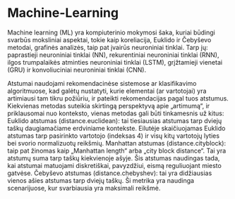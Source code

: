 # Machine-Learning
Machine learning (ML) yra kompiuterinio mokymosi šaka, kuriai būdingi svarbūs moksliniai aspektai, tokie kaip koreliacija, Euklido ir Čebyševo metodai, grafinės analizės, taip pat įvairūs neuroniniai tinklai. Tarp jų: paprastieji neuroniniai tinklai (NN), rekurentiniai neuroniniai tinklai (RNN), ilgos trumpalaikės atminties neuroniniai tinklai (LSTM), grįžtamieji vienetai (GRU) ir konvoliuciniai neuroniniai tinklai (CNN).

Atstumai naudojami rekomendacinėse sistemose ar klasifikavimo algoritmuose, kad galėtų nustatyti, kurie elementai (ar vartotojai) yra artimiausi tam tikru požiūriu, ir pateikti rekomendacijas pagal tuos atstumus. Kiekvienas metodas suteikia skirtingą perspektyvą apie „artimumą“, ir priklausomai nuo konteksto, vienas metodas gali būti tinkamesnis už kitus:
Euklido atstumas (distance.euclidean): tai tiesiausias atstumas tarp dviejų taškų daugiamačiame erdviniame kontekste. Eilutėje skaičiuojamas Euklido atstumas tarp pasirinkto vartotojo (indeksas 4) ir visų kitų vartotojų lyties bei svorio normalizuotų reikšmių.
Manhattan atstumas (distance.cityblock): taip pat žinomas kaip „Manhattan length“ arba „city block distance“. Tai yra atstumų suma tarp taškų kiekvienoje ašyje. Šis atstumas naudingas tada, kai atstumai matuojami diskretiškai, pavyzdžiui, eismą reguliuojant miesto gatvėse.
Čebyševo atstumas (distance.chebyshev): tai yra didžiausias vienos ašies atstumas tarp dviejų taškų. Ši metrika yra naudinga scenarijuose, kur svarbiausia yra maksimali reikšmė.

